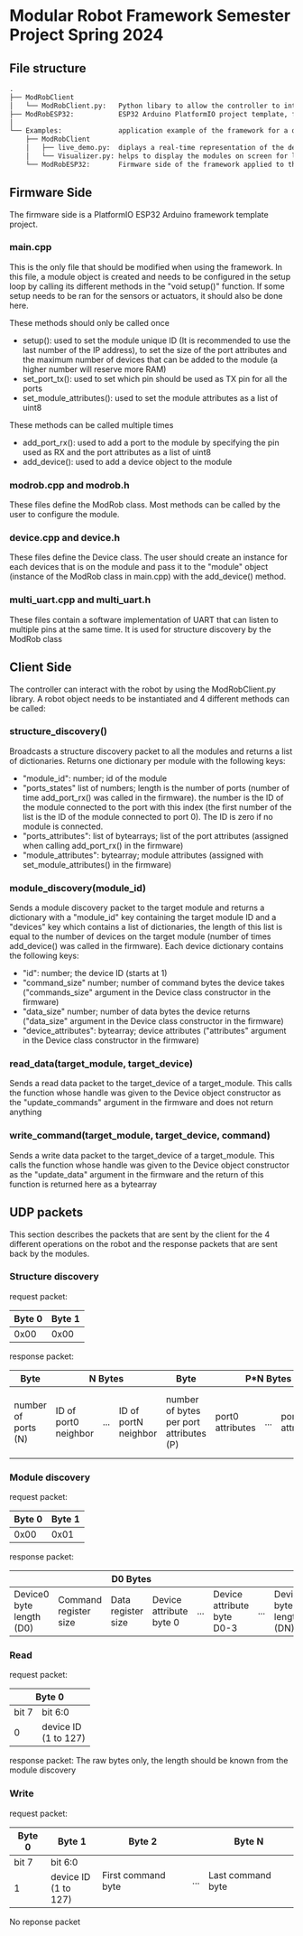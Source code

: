 # Modular Robot Framework Semester Project Spring 2024

## File structure
```md
.
├── ModRobClient
│   └── ModRobClient.py:   Python libary to allow the controller to interact with the robot
├── ModRobESP32:           ESP32 Arduino PlatformIO project template, firmware side of the framework
│
└── Examples:              application example of the framework for a demonstration robot
    ├── ModRobClient
    │   ├── live_demo.py:  diplays a real-time representation of the demonstration robot with the sensor readings by using the ModRobClient.py library
    │   └── Visualizer.py: helps to display the modules on screen for live_demo.py
    └── ModRobESP32:       Firmware side of the framework applied to the demonstration robot, only main.ccp was modified
```

## Firmware Side
The firmware side is a PlatformIO ESP32 Arduino framework template project.
### main.cpp
This is the only file that should be modified when using the framework. In this file, a module object is created and needs to be configured in the setup loop by calling its different methods in the "void setup()" function. If some setup needs to be ran for the sensors or actuators, it should also be done here.

These methods should only be called once
- setup(): used to set the module unique ID (It is recommended to use the last number of the IP address), to set the size of the port attributes and the maximum number of devices that can be added to the module (a higher number will reserve more RAM)
- set_port_tx(): used to set which pin should be used as TX pin for all the ports
- set_module_attributes(): used to set the module attributes as a list of uint8

These methods can be called multiple times
- add_port_rx(): used to add a port to the module by specifying the pin used as RX and the port attributes as a list of uint8
- add_device(): used to add a device object to the module

### modrob.cpp and modrob.h
These files define the ModRob class. Most methods can be called by the user to configure the module.

### device.cpp and device.h
These files define the Device class. The user should create an instance for each devices that is on the module and pass it to the "module" object (instance of the ModRob class in main.cpp) with the add_device() method.

### multi_uart.cpp and multi_uart.h
These files contain a software implementation of UART that can listen to multiple pins at the same time. It is used for structure discovery by the ModRob class

## Client Side
The controller can interact with the robot by using the ModRobClient.py library. A robot object needs to be instantiated and 4 different methods can be called:

### structure_discovery()
Broadcasts a structure discovery packet to all the modules and returns a list of dictionaries. Returns one dictionary per module with the following keys:
- "module_id": number; id of the module
- "ports_states" list of numbers; length is the number of ports (number of time add_port_rx() was called in the firmware). the number is the ID of the module connected to the port with this index (the first number of the list is the ID of the module connected to port 0). The ID is zero if no module is connected.
- "ports_attributes": list of bytearrays; list of the port attributes (assigned when calling add_port_rx() in the firmware)
- "module_attributes": bytearray; module attributes (assigned with set_module_attributes() in the firmware)

### module_discovery(module_id)
Sends a module discovery packet to the target module and returns a dictionary with a "module_id" key containing the target module ID and a "devices" key which contains a list of dictionaries, the length of this list is equal to the number of devices on the target module (number of times add_device() was called in the firmware). Each device dictionary contains the following keys:
- "id": number; the device ID (starts at 1)
- "command_size" number; number of command bytes the device takes ("commands_size" argument in the Device class constructor in the firmware)
- "data_size" number; number of data bytes the device returns ("data_size" argument in the Device class constructor in the firmware)
- "device_attributes": bytearray; device attributes ("attributes" argument in the Device class constructor in the firmware)

### read_data(target_module, target_device)
Sends a read data packet to the target_device of a target_module. This calls the function whose handle was given to the Device object constructor as the "update_commands" argument in the firmware and does not return anything

### write_command(target_module, target_device, command)
Sends a write data packet to the target_device of a target_module. This calls the function whose handle was given to the Device object constructor as the "update_data" argument in the firmware and the return of this function is returned here as a bytearray


## UDP packets
This section describes the packets that are sent by the client for the 4 different operations on the robot and the response packets that are sent back by the modules.

### Structure discovery
request packet:
<table class="tg"><thead>
  <tr>
    <th class="tg-0lax">Byte 0</th>
    <th class="tg-0lax">Byte 1</th>
  </tr></thead>
<tbody>
  <tr>
    <td class="tg-0lax">0x00</td>
    <td class="tg-0lax">0x00</td>
  </tr>
</tbody>
</table>

response packet:
<table class="tg"><thead>
  <tr>
    <th class="tg-0lax">Byte</th>
    <th class="tg-0lax" colspan="3">N Bytes</th>
    <th class="tg-0lax">Byte</th>
    <th class="tg-0lax" colspan="3">P*N Bytes</th>
    <th class="tg-0lax">Byte</th>
    <th class="tg-0lax">M Bytes</th>
  </tr></thead>
<tbody>
  <tr>
    <td class="tg-0lax">number of ports (N)</td>
    <td class="tg-0lax">ID of port0 neighbor</td>
    <td class="tg-0lax">...</td>
    <td class="tg-0lax">ID of portN neighbor</td>
    <td class="tg-0lax">number of bytes per port attributes (P)</td>
    <td class="tg-0lax">port0 attributes</td>
    <td class="tg-0lax">...</td>
    <td class="tg-0lax">portN attributes</td>
    <td class="tg-0lax">number of module attribute bytes (M)</td>
    <td class="tg-0lax">module attributes</td>
  </tr>
</tbody>
</table>

### Module discovery

request packet:
<table class="tg"><thead>
  <tr>
    <th class="tg-0lax">Byte 0</th>
    <th class="tg-0lax">Byte 1</th>
  </tr></thead>
<tbody>
  <tr>
    <td class="tg-0lax">0x00</td>
    <td class="tg-0lax">0x01</td>
  </tr>
</tbody>
</table>

response packet:
<table class="tg"><thead>
  <tr>
    <th class="tg-baqh" colspan="6">D0 Bytes</th>
    <th class="tg-0lax"></th>
    <th class="tg-baqh" colspan="6">DN Bytes</th>
  </tr></thead>
<tbody>
  <tr>
    <td class="tg-0lax">Device0 byte length (D0)</td>
    <td class="tg-0lax">Command register size</td>
    <td class="tg-0lax">Data register size</td>
    <td class="tg-0lax">Device attribute byte 0</td>
    <td class="tg-0lax">...</td>
    <td class="tg-0lax">Device attribute byte D0-3</td>
    <td class="tg-0lax">...</td>
    <td class="tg-0lax">DeviceN byte length (DN)</td>
    <td class="tg-0lax">Command register size</td>
    <td class="tg-0lax">Data register size</td>
    <td class="tg-0lax">Device attribute byte 0</td>
    <td class="tg-0lax">...</td>
    <td class="tg-0lax">Device attribute byte DN-3</td>
  </tr>
</tbody>
</table>

### Read
request packet:
<table class="tg"><thead>
  <tr>
    <th class="tg-baqh" colspan="2">Byte 0</th>
  </tr></thead>
<tbody>
  <tr>
    <td class="tg-baqh">bit 7</td>
    <td class="tg-baqh">bit 6:0</td>
  </tr>
  <tr>
    <td class="tg-baqh">0</td>
    <td class="tg-baqh">device ID<br>(1 to 127)</td>
  </tr>
</tbody>
</table>

response packet: The raw bytes only, the length should be known from the module discovery

### Write
request packet:
<table class="tg"><thead>
  <tr>
    <th class="tg-c3ow">Byte 0</th>
    <th class="tg-c3ow">Byte 1</th>
    <th class="tg-c3ow">Byte 2</th>
    <th class="tg-c3ow"></th>
    <th class="tg-c3ow">Byte N</th>
  </tr></thead>
<tbody>
  <tr>
    <td class="tg-c3ow">bit 7</td>
    <td class="tg-c3ow">bit 6:0</td>
    <td class="tg-c3ow" rowspan="2">First command byte</td>
    <td class="tg-c3ow" rowspan="2">...</td>
    <td class="tg-c3ow" rowspan="2">Last command byte</td>
  </tr>
  <tr>
    <td class="tg-c3ow">1</td>
    <td class="tg-c3ow">device ID<br>(1 to 127)</td>
  </tr>
</tbody>
</table>

No reponse packet